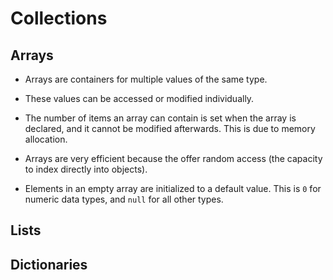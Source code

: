 # Collections

## Arrays

* Arrays are containers for multiple values of the same type.

* These values can be accessed or modified individually.

* The number of items an array can contain is set when the array is declared, and it cannot be modified afterwards. This is due to memory allocation.

* Arrays are very efficient because the offer random access (the capacity to index directly into objects).

* Elements in an empty array are initialized to a default value. This is `0` for numeric data types, and `null` for all other types.


## Lists

## Dictionaries